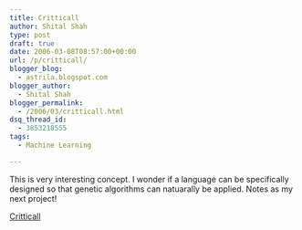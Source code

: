 ```yaml
---
title: Critticall
author: Shital Shah
type: post
draft: true
date: 2006-03-08T08:57:00+00:00
url: /p/critticall/
blogger_blog:
  - astrila.blogspot.com
blogger_author:
  - Shital Shah
blogger_permalink:
  - /2006/03/critticall.html
dsq_thread_id:
  - 3853218555
tags:
  - Machine Learning

---
```

This is very interesting concept. I wonder if a language can be specifically designed so that genetic algorithms can natuarally be applied. Notes as my next project!

[Critticall
][1]

 [1]: http://critticall.com/